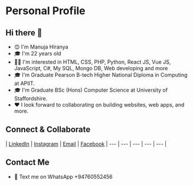 # Personal Profile

## Hi there 👋

* 😊 I'm Manuja Hiranya
* 🎓 I'm 22 years old
* 🧑‍💻 I'm interested in HTML, CSS, PHP, Python, React JS, Vue JS, JavaScript, C#, My SQL, Mongo DB, Web developing and more
* 🎓 I'm Graduate Pearson B-tech Higher National Diploma in Computing at APIIT.
* 🎓 I'm Graduate BSc (Hons) Computer Science at University of Staffordshire.
* ❤️ I look forward to collaborating on building websites, web apps, and more.

## Connect & Collaborate

| [LinkedIn](https://www.linkedin.com/in/manuja-hiranya-8020b4257/) | [Instagram](https://www.instagram.com/manuja_13/) | [Email](mailto:manuja.hiranya8@gmail.com) |  [Facebook](https://facebook.com/manuja.hiranya/)
| --- | --- | --- | --- | --- |

## Contact Me

* 💬 Text me on WhatsApp +94760552456
